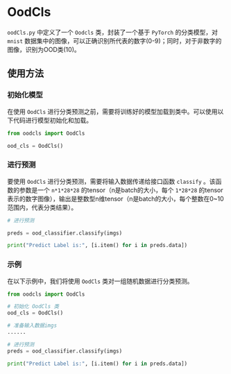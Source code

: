 # OodCls

`oodCls.py` 中定义了一个 `Oodcls` 类，封装了一个基于 `PyTorch` 的分类模型，对 `mnist` 数据集中的图像，可以正确识别所代表的数字(0-9)；同时，对于非数字的图像，识别为OOD类(10)。

## 使用方法

### 初始化模型

在使用 `OodCls` 进行分类预测之前，需要将训练好的模型加载到类中。可以使用以下代码进行模型初始化和加载。

```python
from oodcls import OodCls

ood_cls = OodCls()
```

### 进行预测

要使用 `OodCls` 进行分类预测，需要将输入数据传递给接口函数 `classify` 。该函数的参数是一个 `n*1*28*28` 的tensor（n是batch的大小，每个 `1*28*28` 的tensor表示的数字图像），输出是整数型n维tensor（n是batch的大小，每个整数在0~10范围内，代表分类结果）。

```python
# 进行预测

preds = ood_classifier.classify(imgs)

print("Predict Label is:", [i.item() for i in preds.data])

```

### 示例

在以下示例中，我们将使用 `OodCls` 类对一组随机数据进行分类预测。

```python
from oodcls import OodCls

# 初始化 OodCls 类
ood_cls = OodCls()

# 准备输入数据imgs
......

# 进行预测
preds = ood_classifier.classify(imgs)

print("Predict Label is:", [i.item() for i in preds.data])
```





